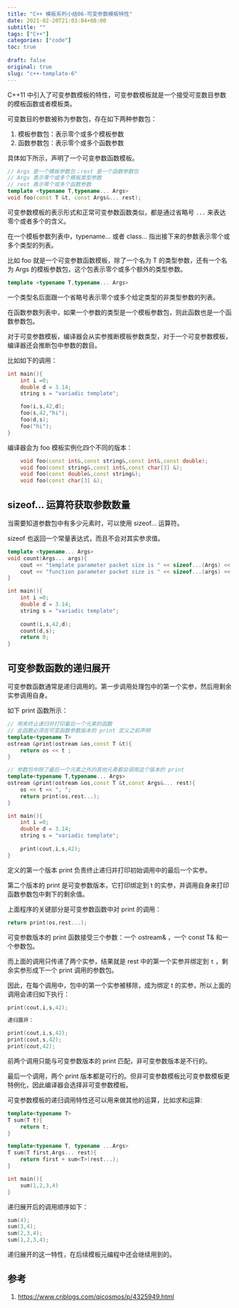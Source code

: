 ```yaml
---
title: "C++ 模板系列小结06-可变参数模板特性"
date: 2021-02-20T21:03:04+08:00
subtitle: ""
tags: ["C++"]
categories: ["code"]
toc: true
 
draft: false
original: true
slug: "c++-template-6"
---
```


C++11 中引入了可变参数模板的特性，可变参数模板就是一个接受可变数目参数的模板函数或者模板类。

可变数目的参数被称为参数包，存在如下两种参数包：

1. 模板参数包：表示零个或多个模板参数
2. 函数参数包：表示零个或多个函数参数

具体如下所示，声明了一个可变参数函数模板。

```cpp
// Args 是一个模板参数包；rest 是一个函数参数包
// Args 表示零个或多个模板类型参数
// rest 表示零个或多个函数参数
template <typename T,typename... Args>
void foo(const T &t, const Args&... rest);
```


<!--more-->

可变参数模板的表示形式和正常可变参数函数类似，都是通过省略号 `...` 来表达零个或者多个的含义。

在一个模板参数列表中，typename... 或者 class... 指出接下来的参数表示零个或多个类型的列表。

比如 foo 就是一个可变参数函数模板，除了一个名为 T 的类型参数，还有一个名为 Args 的模板参数包，这个包表示零个或多个额外的类型参数。

```cpp
template <typename T,typename... Args>
```

一个类型名后面跟一个省略号表示零个或多个给定类型的非类型参数的列表。

在函数参数列表中，如果一个参数的类型是一个模板参数包，则此函数也是一个函数参数包。

对于可变参数模板，编译器会从实参推断模板参数类型，对于一个可变参数模板，编译器还会推断包中参数的数目。

比如如下的调用：

```cpp
int main(){
    int i =0;
    double d = 3.14;
    string s = "variadic template";

    foo(i,s,42,d);
    foo(s,42,"hi");
    foo(d,s);
    foo("hi");
}
```

编译器会为 foo 模板实例化四个不同的版本：

```cpp
    void foo(const int&,const string&,const int&,const double);
    void foo(const string&,const int&,const char[3] &);
    void foo(const double&,const string&);
    void foo(const char[3] &);
```

## sizeof... 运算符获取参数数量

当需要知道参数包中有多少元素时，可以使用 sizeof... 运算符。

sizeof 也返回一个常量表达式，而且不会对其实参求值。

```cpp
template <typename... Args>
void count(Args... args){
    cout << "template parameter packet size is " << sizeof...(Args) << endl;
    cout << "function parameter packet size is " << sizeof...(args) << endl;
}

int main(){
    int i =0;
    double d = 3.14;
    string s = "variadic template";
    
    count(i,s,42,d);
    count(d,s);
    return 0;    
}    
```

## 可变参数函数的递归展开

可变参数函数通常是递归调用的。第一步调用处理包中的第一个实参，然后用剩余实参调用自身。

如下 print 函数所示：

```cpp
// 用来终止递归并打印最后一个元素的函数
// 此函数必须在可变函数参数版本的 print 定义之前声明
template<typename T>
ostream &print(ostream &os,const T &t){
    return os << t ;
}

// 参数包中除了最后一个元素之外的其他元素都会调用这个版本的 print
template<typename T,typename... Args>
ostream &print(ostream &os,const T &t,const Args&... rest){
    os << t << ", ";
    return print(os,rest...);
}

int main(){
    int i =0;
    double d = 3.14;
    string s = "variadic template";
    
    print(cout,i,s,42);
}
```

定义的第一个版本 print 负责终止递归并打印初始调用中的最后一个实参。

第二个版本的 print 是可变参数版本，它打印绑定到 t 的实参，并调用自身来打印函数参数包中剩下的剩余值。

上面程序的关键部分是可变参数函数中对 print 的调用：

```cpp
return print(os,rest...); 
```

可变参数版本的 print 函数接受三个参数：一个 ostream& ，一个 const T& 和一个参数包。

而上面的调用只传递了两个实参，结果就是 rest 中的第一个实参并绑定到 `t` ，剩余实参形成下一个 print 调用的参数包。

因此，在每个调用中，包中的第一个实参被移除，成为绑定 t 的实参，所以上面的调用会递归如下执行：

```cpp
print(cout,i,s,42);

递归展开：

print(cout,i,s,42);     
print(cout,s,42);
print(cout,42);
```

前两个调用只能与可变参数版本的 print 匹配，非可变参数版本是不行的。

最后一个调用，两个 print 版本都是可行的。但非可变参数模板比可变参数模板更特例化，因此编译器会选择非可变参数模板。

可变参数模板的递归调用特性还可以用来做其他的运算，比如求和运算:

```cpp
template<typename T>
T sum(T t){
    return t;
}

template<typename T, typename ...Args>
T sum(T first,Args... rest){
    return first + sum<T>(rest...);
}

int main(){
    sum(1,2,3,4)
}
```

递归展开后的调用顺序如下：

```cpp
sum(4);
sum(3,4);
sum(2,3,4);
sum(1,2,3,4);
```

递归展开的这一特性，在后续模板元编程中还会继续用到的。

## 参考 

1. https://www.cnblogs.com/qicosmos/p/4325949.html